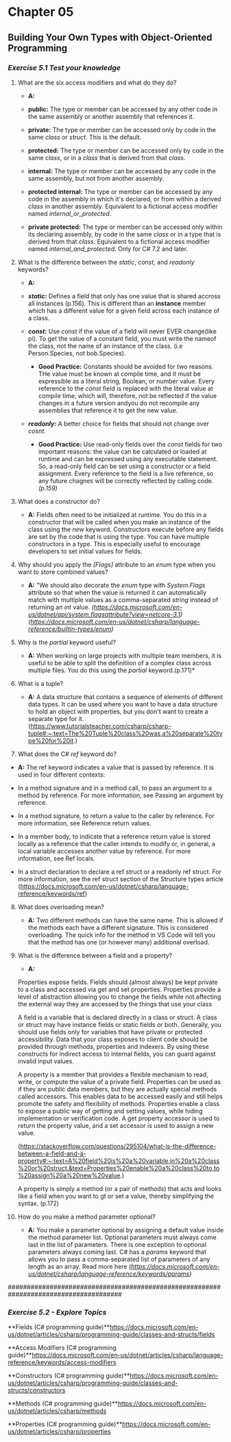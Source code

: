 # Chapter 05
## Building Your Own Types with Object-Oriented Programming

### *Exercise 5.1 Test your knowledge*

1. What are the six access modifiers and what do they do?
    * **A:**

    * **public:** The type or member can be accessed by any other code in the same assembly or another assembly that references it.

    * **private:** The type or member can be accessed only by code in the same *class* or *struct*. This is the default.

    * **protected:** The type or member can be accessed only by code in the same *class*, or in a *class* that is derived from that *class*. 

    * **internal:** The type or member can be accessed by any code in the same assembly, but not from another assembly.

    * **protected internal:** The type or member can be accessed by any code in the assembly in which it's declared, or from within a derived *class* in another assembly. Equivalent to a fictional access modifier named *internal_or_protected*.

    * **private protected:** The type or member can be accessed only within its declaring assembly, by code in the same *class* or in a type that is derived from that *class*. Equivalent to a fictional access modifier named *internal_and_protected*. Only for C# 7.2 and later.

2. What is the difference between the *static*, *const*, and *readonly* keywords?
    * **A:**
    * ***static:*** Defines a field that only has one value that is shared accross all instances (p.156). This is different than an **instance** member which has a different value for a given field across each instance of a class.

    * ***const:*** Use *const* if the value of a field will never EVER change(like pi). To get the value of a constant field, you must write the nameof the class, not the name of an instance of the class. (i.e Person.Species, not bob.Species).
        * **Good Practice:** Constants should be avoided for two reasons. THe value must be known at compile time, and it must be expressible as a literal string, Boolean, or number value. Every reference to the *const* field is replaced with the literal value at compile time, which will, therefore, not be reflected if the value changes in a future version andyou do not recompile any assemblies that reference it to get the new value.

    * ***readonly:*** A better choice for fields that should not change over *cosnt*.
        * **Good Practice:** Use read-only fields over the *const* fields for two important reasons: the value can be calculated or loaded at runtime and can be expressed using any executable statement. So, a read-only field can be set using a constructor or a field assignment. Every reference to the field is a live reference, so any future chagnes will be correctly reflected by calling code. *(p.159)*
        

3. What does a constructor do?
    * **A:** Fields often need to be initialized at runtime. You do this in a constructor that will be called when you make an instance of the class using the *new* keyword. Constructors execute before any fields are set by the code that is using the type. You can have multiple constructors in a type. This is especially useful to encourage developers to set initial values for fields.

4. Why should you apply the *[Flags]* attribute to an *enum* type when you want to store combined values?
    * **A:** "We should also decorate the *enum* type with *System.Flags* attribute so that when the value is returned it can automatically match with multiple values as a comma-separated *string* instead of returning an *int* value.
    *(https://docs.microsoft.com/en-us/dotnet/api/system.flagsattribute?view=netcore-3.1)*
    *(https://docs.microsoft.com/en-us/dotnet/csharp/language-reference/builtin-types/enum)*

5. Why is the *partial* keyword useful?
    * **A:** When working on large projects with multiple team members, it is useful to be able to split the definitiion of a complex class across multiple files. You do this using the *partial* keyword.(p.171)*

6. What is a tuple?
    * **A:** A data structure that contains a sequence of elements of different data types. It can be used where you want to have a data structure to hold an object with properties, but you don't want to create a separate type for it.
    (https://www.tutorialsteacher.com/csharp/csharp-tuple#:~:text=The%20Tuple%20class%20was,a%20separate%20type%20for%20it.)

7. What does the C# *ref* keyword do?
* **A:**
The ref keyword indicates a value that is passed by reference. It is used in four different contexts:

* In a method signature and in a method call, to pass an argument to a method by reference. For more information, see Passing an argument by reference.
* In a method signature, to return a value to the caller by reference. For more information, see Reference return values.
* In a member body, to indicate that a reference return value is stored locally as a reference that the caller intends to modify or, in general, a local variable accesses another value by reference. For more information, see Ref locals.
* In a struct declaration to declare a ref struct or a readonly ref struct. For more information, see the ref struct section of the Structure types article
(https://docs.microsoft.com/en-us/dotnet/csharp/language-reference/keywords/ref)

8. What does overloading mean?
    * **A:** Two different methods can have the same name. This is allowed if the methods each have a different signature. This is considered overloading. The quick info for the method in VS Code will tell you that the  method has one (or however many) additional overload.

9. What is the difference between a field and a property?
    * **A:** 
    
    Properties expose fields. Fields should (almost always) be kept private to a class and accessed via get and set properties. Properties provide a level of abstraction allowing you to change the fields while not affecting the external way they are accessed by the things that use your class 

    A field is a variable that is declared directly in a class or struct. A class or struct may have instance fields or static fields or both. Generally, you should use fields only for variables that have private or protected accessibility. Data that your class exposes to client code should be provided through methods, properties and indexers. By using these constructs for indirect access to internal fields, you can guard against invalid input values.

    A property is a member that provides a flexible mechanism to read, write, or compute the value of a private field. Properties can be used as if they are public data members, but they are actually special methods called accessors. This enables data to be accessed easily and still helps promote the safety and flexibility of methods. Properties enable a class to expose a public way of getting and setting values, while hiding implementation or verification code. A get property accessor is used to return the property value, and a set accessor is used to assign a new value.

    (https://stackoverflow.com/questions/295104/what-is-the-difference-between-a-field-and-a-property#:~:text=A%20field%20is%20a%20variable,in%20a%20class%20or%20struct.&text=Properties%20enable%20a%20class%20to,to%20assign%20a%20new%20value.)

    A property is simply a method (or a pair of methods) that acts and looks like a field when you want to gt or set a value, thereby simplifying the syntax. (p.172)

10. How do you make a method parameter optional?
    * **A:** You make a parameter optional by assigning a default value inside the method parameter list. Optional parameters must always come last in the list of parameters. There is one exception to optional parameters always coming last. C# has a *params* keyword that allows you to pass a comma-separated list of parameters of any length as an array. Read more here *(https://docs.microsoft.com/en-us/dotnet/csharp/language-reference/keywords/params)*


######################################################################################

### *Exercise 5.2 - Explore Topics*

**Fields (C# programming guide)**https://docs.microsoft.com/en-us/dotnet/articles/csharp/programming-guide/classes-and-structs/fields

**Access Modifiers (C# programming guide)**https://docs.microsoft.com/en-us/dotnet/articles/csharp/language-reference/keywords/access-modifiers

**Constructors (C# programming guide)**https://docs.microsoft.com/en-us/dotnet/articles/csharp/programming-guide/classes-and-structs/constructors

**Methods (C# programming guide)**https://docs.microsoft.com/en-us/dotnet/articles/csharp/methods

**Properties (C# programming guide)**https://docs.microsoft.com/en-us/dotnet/articles/csharp/properties



